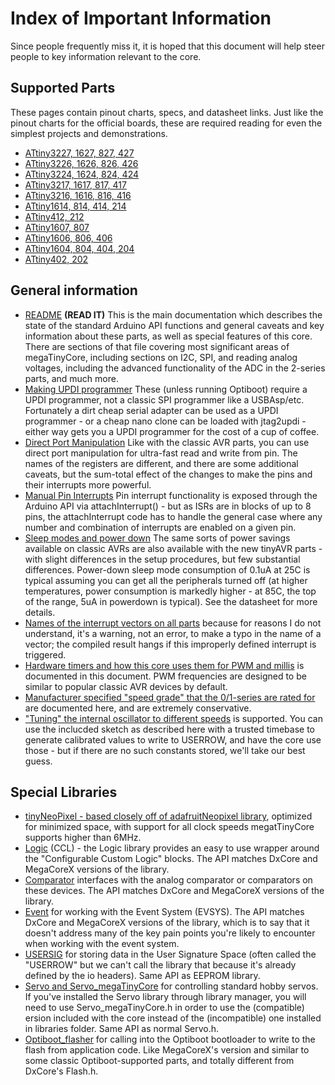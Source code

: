 # Index of Important Information
Since people frequently miss it, it is hoped that this document will help steer people to key information relevant to the core.

## Supported Parts
These pages contain pinout charts, specs, and datasheet links. Just like the pinout charts for the official boards, these are required reading for even the simplest projects and demonstrations.

* [ATtiny3227, 1627, 827, 427](ATtiny_x27.md)
* [ATtiny3226, 1626, 826, 426](ATtiny_x26.md)
* [ATtiny3224, 1624, 824, 424](ATtiny_x24.md)
* [ATtiny3217, 1617, 817, 417](ATtiny_x17.md)
* [ATtiny3216, 1616, 816, 416](ATtiny_x16.md)
* [ATtiny1614, 814, 414, 214](ATtiny_x14.md)
* [ATtiny412, 212](ATtiny_x12.md)
* [ATtiny1607, 807](ATtiny_x07.md)
* [ATtiny1606, 806, 406](ATtiny_x06.md)
* [ATtiny1604, 804, 404, 204](ATtiny_x04.md)
* [ATtiny402, 202](ATtiny_x02.md)

## General information
* [README](../../README.md) **(READ IT)** This is the main documentation which describes the state of the standard Arduino API functions and general caveats and key information about these parts, as well as special features of this core. There are sections of that file covering most significant areas of megaTinyCore, including sections on I2C, SPI, and reading analog voltages, including the advanced functionality of the ADC in the 2-series parts, and much more.
* [Making UPDI programmer](../../MakeUPDIProgrammer.md) These (unless running Optiboot) require a UPDI programmer, not a classic SPI programmer like a USBAsp/etc. Fortunately a dirt cheap serial adapter can be used as a UPDI programmer - or a cheap nano clone can be loaded with jtag2updi - either way gets you a UPDI programmer for the cost of a cup of coffee.
* [Direct Port Manipulation](DirectPortManipulation.md) Like with the classic AVR parts, you can use direct port manipulation for ultra-fast read and write from pin. The names of the registers are different, and there are some additional caveats, but the sum-total effect of the changes to make the pins and their interrupts more powerful.
* [Manual Pin Interrupts](PinInterrupts.md) Pin interrupt functionality is exposed through the Arduino API via attachInterrupt() - but as ISRs are in blocks of up to 8 pins, the attachInterrupt code has to handle the general case where any number and combination of interrupts are enabled on a given pin.
* [Sleep modes and power down](PowerSave.md) The same sorts of power savings available on classic AVRs are also available with the new tinyAVR parts - with slight differences in the setup procedures, but few substantial differences. Power-down sleep mode consumption of 0.1uA at 25C is typical assuming you can get all the peripherals turned off (at higher temperatures, power consumption is markedly higher - at 85C, the top of the range, 5uA in powerdown is typical). See the datasheet for more details.
* [Names of the interrupt vectors on all parts](InteruptVectorNames.md) because for reasons I do not understand, it's a warning, not an error, to make a typo in the name of a vector; the compiled result hangs if this improperly defined interrupt is triggered.
* [Hardware timers and how this core uses them for PWM and millis](PWMandTimers.md) is documented in this document. PWM frequencies are designed to be similar to popular classic AVR devices by default.
* [Manufacturer specified "speed grade" that the 0/1-series are rated for](SpeedGrades.md) are documented here, and are extremely conservative.
* ["Tuning" the internal oscillator to different speeds](Tuning.md) is supported. You can use the inclucded sketch as described here with a trusted timebase to generate calibrated values to write to USERROW, and have the core use those - but if there are no such constants stored, we'll take our best guess.

## Special Libraries
* [tinyNeoPixel - based closely off of adafruitNeopixel library](tinyNeoPixel.md), optimized for minimized space, with support for all clock speeds megatTinyCore supports higher than 6MHz.
* [Logic](../libraries/Logic/README.md) (CCL) - the Logic library provides an easy to use wrapper around the "Configurable Custom Logic" blocks. The API matches DxCore and MegaCoreX versions of the library.
* [Comparator](../libraries/Comparator/README.md) interfaces with the analog comparator or comparators on these devices. The API matches DxCore and MegaCoreX versions of the library.
* [Event](../libraries/Event/README.md) for working with the Event System (EVSYS). The API matches DxCore and MegaCoreX versions of the library, which is to say that it doesn't address many of the key pain points you're likely to encounter when working with the event system.
* [USERSIG](../libraries/USERSIG/README.md) for storing data in the User Signature Space (often called the "USERROW" but we can't call the library that because it's already defined by the io headers). Same API as EEPROM library.
* [Servo and Servo_megaTinyCore](../libraries/Servo/README.md) for controlling standard hobby servos. If you've installed the Servo library through library manager, you will need to use Servo_megaTinyCore.h in order to use the (compatible) ersion included with the core instead of the (incompatible) one installed in libraries folder. Same API as normal Servo.h.
* [Optiboot_flasher](../libraries/Optiboot_flasher) for calling into the Optiboot bootloader to write to the flash from application code. Like MegaCoreX's version and similar to some classic Optiboot-supported parts, and totally different from DxCore's Flash.h.
